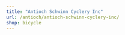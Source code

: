 ```yaml
---
title: "Antioch Schwinn Cyclery Inc"
url: /antioch/antioch-schwinn-cyclery-inc/
shop: bicycle
---
```

